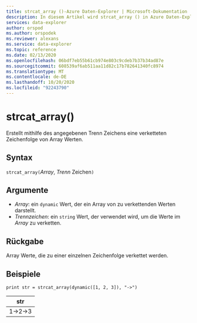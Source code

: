 ```yaml
---
title: strcat_array ()-Azure Daten-Explorer | Microsoft-Dokumentation
description: In diesem Artikel wird strcat_array () in Azure Daten-Explorer beschrieben.
services: data-explorer
author: orspod
ms.author: orspodek
ms.reviewer: alexans
ms.service: data-explorer
ms.topic: reference
ms.date: 02/13/2020
ms.openlocfilehash: 06bdf7eb55b61cb974e803c9cdeb7b37b34ad87e
ms.sourcegitcommit: 608539af6ab511aa11d82c17b782641340fc8974
ms.translationtype: MT
ms.contentlocale: de-DE
ms.lasthandoff: 10/20/2020
ms.locfileid: "92243790"
---
```

# <a name="strcat_array"></a>strcat_array()

Erstellt mithilfe des angegebenen Trenn Zeichens eine verketteten Zeichenfolge von Array Werten.
    
## <a name="syntax"></a>Syntax

`strcat_array(`*Array*, *Trenn* Zeichen`)`

## <a name="arguments"></a>Argumente

* *Array*: ein `dynamic` Wert, der ein Array von zu verkettenden Werten darstellt.
* *Trennzeichen*: ein `string` Wert, der verwendet wird, um die Werte im *Array* zu verketten.

## <a name="returns"></a>Rückgabe

Array Werte, die zu einer einzelnen Zeichenfolge verkettet werden.

## <a name="examples"></a>Beispiele
  
```kusto
print str = strcat_array(dynamic([1, 2, 3]), "->")
```

|str|
|---|
|1->2->3|
